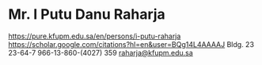 # Mr. I Putu Danu Raharja

https://pure.kfupm.edu.sa/en/persons/i-putu-raharja
https://scholar.google.com/citations?hl=en&user=BQg14L4AAAAJ
Bldg. 23
23-64-7
966-13-860-(4027)
359
raharja@kfupm.edu.sa